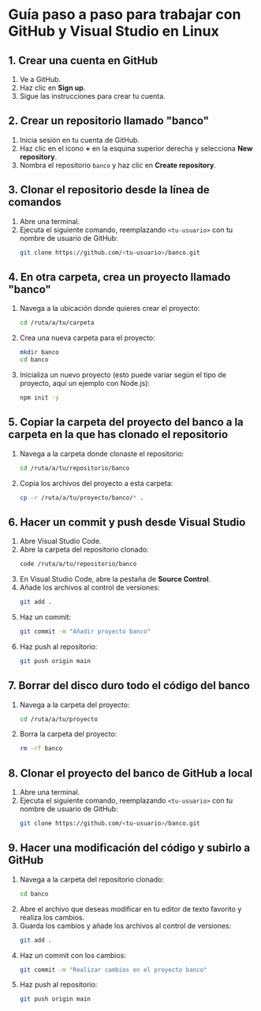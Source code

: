 # Guía paso a paso para trabajar con GitHub y Visual Studio en Linux

## 1. Crear una cuenta en GitHub
1. Ve a GitHub.
2. Haz clic en **Sign up**.
3. Sigue las instrucciones para crear tu cuenta.

## 2. Crear un repositorio llamado "banco"
1. Inicia sesión en tu cuenta de GitHub.
2. Haz clic en el icono **+** en la esquina superior derecha y selecciona **New repository**.
3. Nombra el repositorio `banco` y haz clic en **Create repository**.

## 3. Clonar el repositorio desde la línea de comandos
1. Abre una terminal.
2. Ejecuta el siguiente comando, reemplazando `<tu-usuario>` con tu nombre de usuario de GitHub:
    ```bash
    git clone https://github.com/<tu-usuario>/banco.git
    ```

## 4. En otra carpeta, crea un proyecto llamado "banco"
1. Navega a la ubicación donde quieres crear el proyecto:
    ```bash
    cd /ruta/a/tu/carpeta
    ```
2. Crea una nueva carpeta para el proyecto:
    ```bash
    mkdir banco
    cd banco
    ```
3. Inicializa un nuevo proyecto (esto puede variar según el tipo de proyecto, aquí un ejemplo con Node.js):
    ```bash
    npm init -y
    ```

## 5. Copiar la carpeta del proyecto del banco a la carpeta en la que has clonado el repositorio
1. Navega a la carpeta donde clonaste el repositorio:
    ```bash
    cd /ruta/a/tu/repositorio/banco
    ```
2. Copia los archivos del proyecto a esta carpeta:
    ```bash
    cp -r /ruta/a/tu/proyecto/banco/* .
    ```

## 6. Hacer un commit y push desde Visual Studio
1. Abre Visual Studio Code.
2. Abre la carpeta del repositorio clonado:
    ```bash
    code /ruta/a/tu/repositorio/banco
    ```
3. En Visual Studio Code, abre la pestaña de **Source Control**.
4. Añade los archivos al control de versiones:
    ```bash
    git add .
    ```
5. Haz un commit:
    ```bash
    git commit -m "Añadir proyecto banco"
    ```
6. Haz push al repositorio:
    ```bash
    git push origin main
    ```

## 7. Borrar del disco duro todo el código del banco
1. Navega a la carpeta del proyecto:
    ```bash
    cd /ruta/a/tu/proyecto
    ```
2. Borra la carpeta del proyecto:
    ```bash
    rm -rf banco
    ```

## 8. Clonar el proyecto del banco de GitHub a local
1. Abre una terminal.
2. Ejecuta el siguiente comando, reemplazando `<tu-usuario>` con tu nombre de usuario de GitHub:
    ```bash
    git clone https://github.com/<tu-usuario>/banco.git
    ```

## 9. Hacer una modificación del código y subirlo a GitHub
1. Navega a la carpeta del repositorio clonado:
    ```bash
    cd banco
    ```
2. Abre el archivo que deseas modificar en tu editor de texto favorito y realiza los cambios.
3. Guarda los cambios y añade los archivos al control de versiones:
    ```bash
    git add .
    ```
4. Haz un commit con los cambios:
    ```bash
    git commit -m "Realizar cambios en el proyecto banco"
    ```
5. Haz push al repositorio:
    ```bash
    git push origin main
    ```
